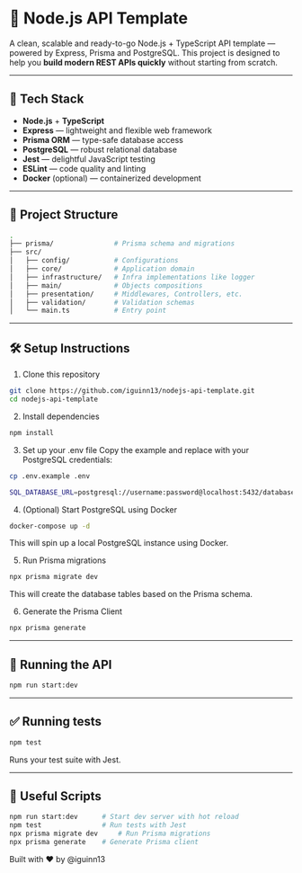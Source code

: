 # 🧩 Node.js API Template

A clean, scalable and ready-to-go Node.js + TypeScript API template — powered by Express, Prisma and PostgreSQL. This project is designed to help you **build modern REST APIs quickly** without starting from scratch.

---

## 🚀 Tech Stack

- **Node.js** + **TypeScript**
- **Express** — lightweight and flexible web framework
- **Prisma ORM** — type-safe database access
- **PostgreSQL** — robust relational database
- **Jest** — delightful JavaScript testing
- **ESLint** — code quality and linting
- **Docker** (optional) — containerized development

---

## 📁 Project Structure

```bash
.
├── prisma/               # Prisma schema and migrations
├── src/
│   ├── config/           # Configurations
│   ├── core/             # Application domain
│   ├── infrastructure/   # Infra implementations like logger
│   ├── main/             # Objects compositions
│   ├── presentation/     # Middlewares, Controllers, etc.
│   ├── validation/       # Validation schemas
│   └── main.ts           # Entry point
```
---

## 🛠️ Setup Instructions

1. Clone this repository
```bash
git clone https://github.com/iguinn13/nodejs-api-template.git
cd nodejs-api-template
```
2. Install dependencies
```bash
npm install
```

3. Set up your .env file
Copy the example and replace with your PostgreSQL credentials:
```bash
cp .env.example .env

SQL_DATABASE_URL=postgresql://username:password@localhost:5432/database
```
4. (Optional) Start PostgreSQL using Docker

```bash
docker-compose up -d
```

This will spin up a local PostgreSQL instance using Docker.

5. Run Prisma migrations
```bash
npx prisma migrate dev
```
This will create the database tables based on the Prisma schema.

6. Generate the Prisma Client
```bash
npx prisma generate
```
---

## 🔧 Running the API
```bash
npm run start:dev
```
---

## ✅ Running tests
```bash
npm test
```
Runs your test suite with Jest.

---

## 📜 Useful Scripts

```bash
npm run start:dev	   # Start dev server with hot reload
npm test	           # Run tests with Jest
npx prisma migrate dev     # Run Prisma migrations
npx prisma generate	   # Generate Prisma client
```

Built with ❤️ by @iguinn13